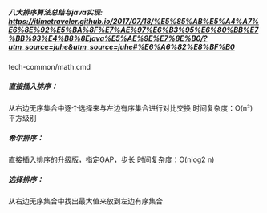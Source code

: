 ##### 八大排序算法总结与java实现: https://itimetraveler.github.io/2017/07/18/%E5%85%AB%E5%A4%A7%E6%8E%92%E5%BA%8F%E7%AE%97%E6%B3%95%E6%80%BB%E7%BB%93%E4%B8%8Ejava%E5%AE%9E%E7%8E%B0/?utm_source=juhe&utm_source=juhe#%E6%A6%82%E8%BF%B0

tech-common/math.cmd

##### 直接插入排序：

从右边无序集合中逐个选择来与左边有序集合进行对比交换
时间复杂度：O(n²) 平方级别

##### 希尔排序：

直接插入排序的升级版，指定GAP，步长
时间复杂度：O(nlog2 n)

##### 选择排序：

从右边无序集合中找出最大值来放到左边有序集合